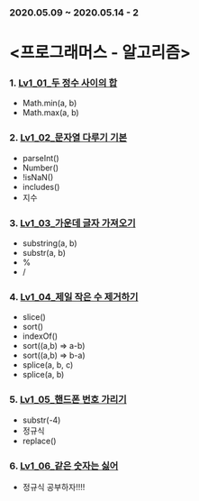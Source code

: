 <h3>2020.05.09 ~ 2020.05.14 - 2</h3>

<h1> <프로그래머스 - 알고리즘> </h1>

<h3>1. <a href="https://github.com/EunJaePark/algorithm/blob/master/Lv1_01_%EB%91%90%20%EC%A0%95%EC%88%98%20%EC%82%AC%EC%9D%B4%EC%9D%98%20%ED%95%A9.html">Lv1_01_두 정수 사이의 합</a></h3>

- Math.min(a, b)
- Math.max(a, b)



<h3>2. <a href="https://github.com/EunJaePark/algorithm/blob/master/Lv1_02_%EB%AC%B8%EC%9E%90%EC%97%B4%20%EB%8B%A4%EB%A3%A8%EA%B8%B0%20%EA%B8%B0%EB%B3%B8.html">Lv1_02_문자열 다루기 기본</a></h3>

- parseInt()
- Number()
- !isNaN()
- includes()
- 지수



<h3>3. <a href="https://github.com/EunJaePark/algorithm/blob/master/Lv1_03_%EA%B0%80%EC%9A%B4%EB%8D%B0%20%EA%B8%80%EC%9E%90%20%EA%B0%80%EC%A0%B8%EC%98%A4%EA%B8%B0.html">Lv1_03_가운데 글자 가져오기</a></h3>

- substring(a, b)
- substr(a, b)
- %
- /



<h3>4. <a href="https://github.com/EunJaePark/algorithm/blob/master/Lv1_04_%EC%A0%9C%EC%9D%BC%20%EC%9E%91%EC%9D%80%20%EC%88%98%20%EC%A0%9C%EA%B1%B0%ED%95%98%EA%B8%B0.html">Lv1_04_제일 작은 수 제거하기</a></h3>

- slice()
- sort()
- indexOf()
- sort((a,b) => a-b) 
- sort((a,b) => b-a)
- splice(a, b, c) 
- splice(a, b) 



<h3>5. <a href="https://github.com/EunJaePark/algorithm/blob/master/Lv1_05_%ED%95%B8%EB%93%9C%ED%8F%B0%20%EB%B2%88%ED%98%B8%20%EA%B0%80%EB%A6%AC%EA%B8%B0.html">Lv1_05_핸드폰 번호 가리기</a></h3>

- substr(-4)
- 정규식
- replace()



<h3>6. <a href="https://github.com/EunJaePark/algorithm/blob/master/Lv1_06_%EA%B0%99%EC%9D%80%20%EC%88%AB%EC%9E%90%EB%8A%94%20%EC%8B%AB%EC%96%B4.html">Lv1_06_같은 숫자는 싫어</a></h3>

- 정규식 공부하자!!!!







